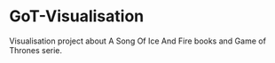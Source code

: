 # GoT-Visualisation
Visualisation project about A Song Of Ice And Fire books and Game of Thrones serie.
